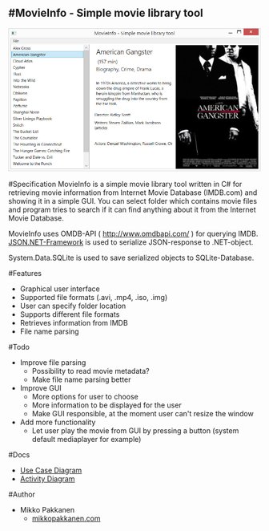 #MovieInfo - Simple movie library tool
------------------------
![MovieInfo Main View](doc/movieInfo.JPG)


#Specification
MovieInfo is a simple movie library tool written in C# for retrieving movie information from
Internet Movie Database (IMDB.com) and showing it in a simple GUI. You can select folder which contains movie files and program tries to search if it can find anything about it from the Internet Movie Database.

MovieInfo uses OMDB-API ( http://www.omdbapi.com/ ) for querying IMDB.
[JSON.NET-Framework](http://www.newtonsoft.com/json) is used to serialize JSON-response to .NET-object.

System.Data.SQLite is used to save serialized objects to SQLite-Database.

#Features
- Graphical user interface
- Supported file formats (.avi, .mp4, .iso, .img)
- User can specify folder location
- Supports different file formats
- Retrieves information from IMDB
- File name parsing

#Todo
* Improve file parsing
  * Possibility to read movie metadata?
  * Make file name parsing better
* Improve GUI
  * More options for user to choose
  * More information to be displayed for the user
  * Make GUI responsible, at the moment user can't resize the window
* Add more functionality
  * Let user play the movie from GUI by pressing a button (system default mediaplayer for example)

#Docs
* [Use Case Diagram](doc/useCaseDiagram.JPG)
* [Activity Diagram](doc/activityDiagram.jpg)

#Author
* Mikko Pakkanen
  * [mikkopakkanen.com](http://mikkopakkanen.com)
